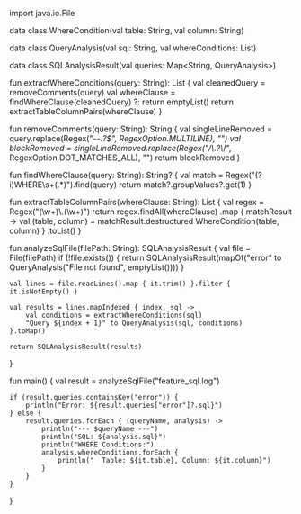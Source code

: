 import java.io.File

data class WhereCondition(val table: String, val column: String)

data class QueryAnalysis(val sql: String, val whereConditions: List<WhereCondition>)

data class SQLAnalysisResult(val queries: Map<String, QueryAnalysis>)

fun extractWhereConditions(query: String): List<WhereCondition> {
    val cleanedQuery = removeComments(query)
    val whereClause = findWhereClause(cleanedQuery) ?: return emptyList()
    return extractTableColumnPairs(whereClause)
}

fun removeComments(query: String): String {
    val singleLineRemoved = query.replace(Regex("--.*?$", RegexOption.MULTILINE), "")
    val blockRemoved = singleLineRemoved.replace(Regex("/\\*.*?\\*/", RegexOption.DOT_MATCHES_ALL), "")
    return blockRemoved
}

fun findWhereClause(query: String): String? {
    val match = Regex("(?i)WHERE\\s+(.*)").find(query)
    return match?.groupValues?.get(1)
}

fun extractTableColumnPairs(whereClause: String): List<WhereCondition> {
    val regex = Regex("(\\w+)\\.(\\w+)")
    return regex.findAll(whereClause)
        .map { matchResult ->
            val (table, column) = matchResult.destructured
            WhereCondition(table, column)
        }
        .toList()
}

fun analyzeSqlFile(filePath: String): SQLAnalysisResult {
    val file = File(filePath)
    if (!file.exists()) {
        return SQLAnalysisResult(mapOf("error" to QueryAnalysis("File not found", emptyList())))
    }

    val lines = file.readLines().map { it.trim() }.filter { it.isNotEmpty() }

    val results = lines.mapIndexed { index, sql ->
        val conditions = extractWhereConditions(sql)
        "Query ${index + 1}" to QueryAnalysis(sql, conditions)
    }.toMap()

    return SQLAnalysisResult(results)
}

fun main() {
    val result = analyzeSqlFile("feature_sql.log")

    if (result.queries.containsKey("error")) {
        println("Error: ${result.queries["error"]?.sql}")
    } else {
        result.queries.forEach { (queryName, analysis) ->
            println("--- $queryName ---")
            println("SQL: ${analysis.sql}")
            println("WHERE Conditions:")
            analysis.whereConditions.forEach {
                println("  Table: ${it.table}, Column: ${it.column}")
            }
        }
    }
}
